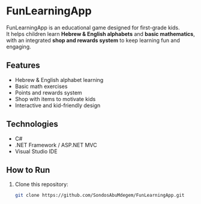 # FunLearningApp

FunLearningApp is an educational game designed for first-grade kids.  
It helps children learn **Hebrew & English alphabets** and **basic mathematics**, with an integrated **shop and rewards system** to keep learning fun and engaging.

## Features
- Hebrew & English alphabet learning
- Basic math exercises
- Points and rewards system
- Shop with items to motivate kids
- Interactive and kid-friendly design

## Technologies
- C#  
- .NET Framework / ASP.NET MVC  
- Visual Studio IDE  

## How to Run
1. Clone this repository:
   ```bash
   git clone https://github.com/SondosAbuMdegem/FunLearningApp.git
